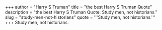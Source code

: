 +++
author = "Harry S Truman"
title = "the best Harry S Truman Quote"
description = "the best Harry S Truman Quote: Study men, not historians."
slug = "study-men-not-historians"
quote = '''Study men, not historians.'''
+++
Study men, not historians.
